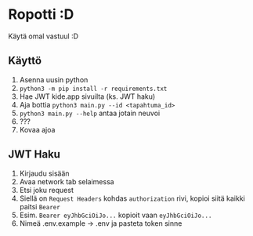 # Ropotti :D

Käytä omal vastuul :D

## Käyttö

1. Asenna uusin python
2. `python3 -m pip install -r requirements.txt`
3. Hae JWT kide.app sivuilta (ks. JWT haku)
4. Aja bottia `python3 main.py --id <tapahtuma_id>`
5. `python3 main.py --help` antaa jotain neuvoi
6. ???
7. Kovaa ajoa

## JWT Haku

1. Kirjaudu sisään
2. Avaa network tab selaimessa
3. Etsi joku request
4. Siellä on `Request Headers` kohdas `authorization` rivi, kopioi siitä kaikki paitsi `Bearer `
5. Esim. `Bearer eyJhbGciOiJo...` kopioit vaan `eyJhbGciOiJo...`
6. Nimeä .env.example -> .env ja pasteta token sinne
